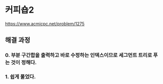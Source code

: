 # 커피숍2
https://www.acmicpc.net/problem/1275
## 해결 과정
### 0. 부분 구간합을 출력하고 바로 수정하는 인덱스이므로 세그먼트 트리로 푸는 것이 정해다.
### 1. 쉽게 풀었다.
